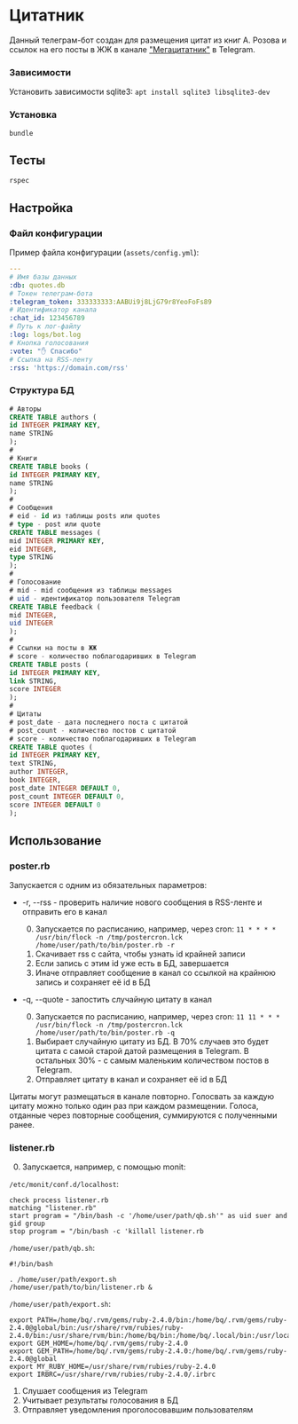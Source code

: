 # Цитатник

Данный телеграм-бот создан для размещения цитат из книг А. Розова и ссылок на его посты в ЖЖ в канале ["Мегацитатник"](https://t.me/megaquotes) в Telegram.

### Зависимости

Установить зависимости sqlite3: `apt install sqlite3 libsqlite3-dev`

### Установка

```
bundle
```

## Тесты

```
rspec
```

## Настройка

### Файл конфигурации

Пример файла конфигурации (`assets/config.yml`):

```yaml
---
# Имя базы данных
:db: quotes.db
# Токен телеграм-бота
:telegram_token: 333333333:AABUi9j8LjG79r8YeoFoFs89
# Идентификатор канала
:chat_id: 123456789
# Путь к лог-файлу
:log: logs/bot.log
# Кнопка голосования
:vote: "✋️ Спасибо"
# Ссылка на RSS-ленту
:rss: 'https://domain.com/rss'

```

### Структура БД

```sql
# Авторы
CREATE TABLE authors (
id INTEGER PRIMARY KEY,
name STRING
);
#
# Книги
CREATE TABLE books (
id INTEGER PRIMARY KEY,
name STRING
);
#
# Сообщения
# eid - id из таблицы posts или quotes
# type - post или quote
CREATE TABLE messages (
mid INTEGER PRIMARY KEY,
eid INTEGER,
type STRING
);
#
# Голосование
# mid - mid сообщения из таблицы messages
# uid - идентификатор пользователя Telegram
CREATE TABLE feedback (
mid INTEGER,
uid INTEGER
);
#
# Ссылки на посты в ЖЖ
# score - количество поблагодаривших в Telegram
CREATE TABLE posts (
id INTEGER PRIMARY KEY,
link STRING,
score INTEGER
);
#
# Цитаты
# post_date - дата последнего поста с цитатой
# post_count - количество постов с цитатой
# score - количество поблагодаривших в Telegram
CREATE TABLE quotes (
id INTEGER PRIMARY KEY,
text STRING,
author INTEGER,
book INTEGER,
post_date INTEGER DEFAULT 0,
post_count INTEGER DEFAULT 0,
score INTEGER DEFAULT 0
);
```

## Использование

### poster.rb

Запускается с одним из обязательных параметров:
* -r, --rss - проверить наличие нового сообщения в RSS-ленте и отправить его в канал

  0. Запускается по расписанию, например, через cron: `11 * * * * /usr/bin/flock -n /tmp/postercron.lck /home/user/path/to/bin/poster.rb -r`
  1. Скачивает rss с сайта, чтобы узнать id крайней записи
  2. Если запись с этим id уже есть в БД, завершается
  3. Иначе отправляет сообщение в канал со ссылкой на крайнюю запись и сохраняет её id в БД
* -q, --quote - запостить случайную цитату в канал

  0. Запускается по расписанию, например, через cron: `11 11 * * * /usr/bin/flock -n /tmp/postercron.lck /home/user/path/to/bin/poster.rb -q`
  1. Выбирает случайную цитату из БД. В 70% случаев это будет цитата с самой старой датой размещения в Telegram. В остальных 30% - с самым маленьким количеством постов в Telegram.
  2. Отправляет цитату в канал и сохраняет её id в БД

Цитаты могут размещаться в канале повторно. Голосвать за каждую цитату можно только один раз при каждом размещении. Голоса, отданные через повторные сообщения, суммируются с полученными ранее.

### listener.rb

0. Запускается, например, с помощью monit:

`/etc/monit/conf.d/localhost`:
```
check process listener.rb
matching "listener.rb"
start program = "/bin/bash -c '/home/user/path/qb.sh'" as uid suer and gid group
stop program = "/bin/bash -c 'killall listener.rb
```

`/home/user/path/qb.sh`:
```
#!/bin/bash

. /home/user/path/export.sh
/home/user/path/to/bin/listener.rb &
```

`/home/user/path/export.sh`:
```
export PATH=/home/bq/.rvm/gems/ruby-2.4.0/bin:/home/bq/.rvm/gems/ruby-2.4.0@global/bin:/usr/share/rvm/rubies/ruby-2.4.0/bin:/usr/share/rvm/bin:/home/bq/bin:/home/bq/.local/bin:/usr/local/sbin:/usr/local/bin:/usr/sbin:/usr/bin:/sbin:/bin:/usr/games:/usr/local/games:/snap/bin
export GEM_HOME=/home/bq/.rvm/gems/ruby-2.4.0
export GEM_PATH=/home/bq/.rvm/gems/ruby-2.4.0:/home/bq/.rvm/gems/ruby-2.4.0@global
export MY_RUBY_HOME=/usr/share/rvm/rubies/ruby-2.4.0
export IRBRC=/usr/share/rvm/rubies/ruby-2.4.0/.irbrc
```

1. Слушает сообщения из Telegram
2. Учитывает результаты голосования в БД
3. Отправляет уведомления проголосовавшим пользователям
